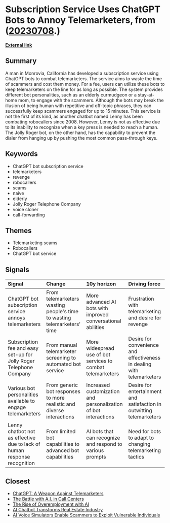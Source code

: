 # __Subscription Service Uses ChatGPT Bots to Annoy Telemarketers__, from ([20230708](https://kghosh.substack.com/p/20230708).)

__[External link](https://www.techspot.com/news/99264-man-opens-chatgpt-bot-subscription-service-annoy-waste.html)__



## Summary

A man in Monrovia, California has developed a subscription service using ChatGPT bots to combat telemarketers. The service aims to waste the time of scammers and cost them money. For a fee, users can utilize these bots to keep telemarketers on the line for as long as possible. The system provides different bot personalities, such as an elderly curmudgeon or a stay-at-home mom, to engage with the scammers. Although the bots may break the illusion of being human with repetitive and off-topic phrases, they can successfully keep scammers engaged for up to 15 minutes. This service is not the first of its kind, as another chatbot named Lenny has been combating robocallers since 2008. However, Lenny is not as effective due to its inability to recognize when a key press is needed to reach a human. The Jolly Roger bot, on the other hand, has the capability to prevent the dialer from hanging up by pushing the most common pass-through keys.

## Keywords

* ChatGPT bot subscription service
* telemarketers
* revenge
* robocallers
* scams
* naive
* elderly
* Jolly Roger Telephone Company
* voice cloner
* call-forwarding

## Themes

* Telemarketing scams
* Robocallers
* ChatGPT bot service

## Signals

| Signal                                                                   | Change                                                                  | 10y horizon                                                     | Driving force                                                          |
|:-------------------------------------------------------------------------|:------------------------------------------------------------------------|:----------------------------------------------------------------|:-----------------------------------------------------------------------|
| ChatGPT bot subscription service annoys telemarketers                    | From telemarketers wasting people's time to wasting telemarketers' time | More advanced AI bots with improved conversational abilities    | Frustration with telemarketing and desire for revenge                  |
| Subscription fee and easy set-up for Jolly Roger Telephone Company       | From manual telemarketer screening to automated bot service             | More widespread use of bot services to combat telemarketers     | Desire for convenience and effectiveness in dealing with telemarketers |
| Various bot personalities available to engage telemarketers              | From generic bot responses to more realistic and diverse interactions   | Increased customization and personalization of bot interactions | Desire for entertainment and satisfaction in outwitting telemarketers  |
| Lenny chatbot not as effective due to lack of human response recognition | From limited bot capabilities to advanced bot capabilities              | AI bots that can recognize and respond to various prompts       | Need for bots to adapt to changing telemarketing tactics               |

## Closest

* [ChatGPT: A Weapon Against Telemarketers](fae2a94efbea75250fc5914ef7d16991)
* [The Battle with A.I. in Call Centers](56beef7b04fba80fbf7a9b4625af80b1)
* [The Rise of Overemployment with AI](865de68b1a86658397163b10f850e3c5)
* [AI Chatbot Transforms Real Estate Industry](c14897a01483f969db962ac281ef977a)
* [AI Voice Simulators Enable Scammers to Exploit Vulnerable Individuals](0a49a5c0770b63ff41a4b19b66e478b1)